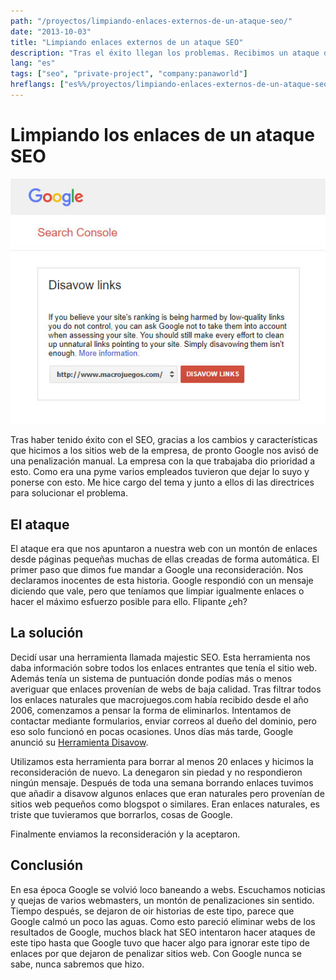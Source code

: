 ```yaml
---
path: "/proyectos/limpiando-enlaces-externos-de-un-ataque-seo/"
date: "2013-10-03"
title: "Limpiando enlaces externos de un ataque SEO"
description: "Tras el éxito llegan los problemas. Recibimos un ataque de SEO blackhat y tuvimos que darle solución."
lang: "es"
tags: ["seo", "private-project", "company:panaworld"]
hreflangs: ["es%%/proyectos/limpiando-enlaces-externos-de-un-ataque-seo/", "en%%/en/projects/cleaning-up-backlinks-from-seo-attack/"]
---
```

# Limpiando los enlaces de un ataque SEO

![Herramienta disavow de Google](google-disavow-tool.jpg)

Tras haber tenido éxito con el SEO, gracias a los cambios y características que hicimos a los sitios web de la empresa, de pronto Google nos avisó de una penalización manual. La empresa con la que trabajaba dio prioridad a esto. Como era una pyme varios empleados tuvieron que dejar lo suyo y ponerse con esto. Me hice cargo del tema y junto a ellos di las directrices para solucionar el problema.

## El ataque

El ataque era que nos apuntaron a nuestra web con un montón de enlaces desde páginas pequeñas muchas de ellas creadas de forma automática. El primer paso que dimos fue mandar a Google una reconsideración. Nos declaramos inocentes de esta historia. Google respondió con un mensaje diciendo que vale, pero que teníamos que limpiar igualmente enlaces o hacer el máximo esfuerzo posible para ello. Flipante ¿eh?

## La solución

Decidí usar una herramienta llamada majestic SEO. Esta herramienta nos daba información sobre todos los enlaces entrantes que tenía el sitio web. Además tenía un sistema de puntuación donde podías más o menos averiguar que enlaces provenían de webs de baja calidad. Tras filtrar todos los enlaces naturales que macrojuegos.com había recibido desde el año 2006, comenzamos a pensar la forma de eliminarlos. Intentamos de contactar mediante formularios, enviar correos al dueño del dominio, pero eso solo funcionó en pocas ocasiones. Unos días más tarde, Google anunció su [Herramienta Disavow](https://support.google.com/webmasters/answer/2648487?hl=es).

Utilizamos esta herramienta para borrar al menos 20 enlaces y hicimos la reconsideración de nuevo. La denegaron sin piedad y no respondieron ningún mensaje. Después de toda una semana borrando enlaces tuvimos que añadir a disavow algunos enlaces que eran naturales pero provenían de sitios web pequeños como blogspot o similares. Eran enlaces naturales, es triste que tuvieramos que borrarlos, cosas de Google.

Finalmente enviamos la reconsideración y la aceptaron.

## Conclusión

En esa época Google se volvió loco baneando a webs. Escuchamos noticias y quejas de varios webmasters, un montón de penalizaciones sin sentido. Tiempo después, se dejaron de oir historias de este tipo, parece que Google calmó un poco las aguas. Como esto pareció eliminar webs de los resultados de Google, muchos black hat SEO intentaron hacer ataques de este tipo hasta que Google tuvo que hacer algo para ignorar este tipo de enlaces por que dejaron de penalizar sitios web. Con Google nunca se sabe, nunca sabremos que hizo.
